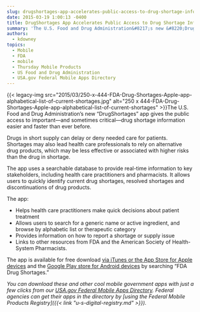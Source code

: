 ```yaml
---
slug: drugshortages-app-accelerates-public-access-to-drug-shortage-information
date: 2015-03-19 1:00:13 -0400
title: DrugShortages App Accelerates Public Access to Drug Shortage Information
summary: 'The U.S. Food and Drug Administration&#8217;s new &#8220;DrugShortages&#8221; app gives the public access to important&mdash;and sometimes critical&mdash;drug shortage information easier and faster than ever before. Drugs in short supply can delay or deny needed care for patients. Shortages may also lead health care professionals to rely on alternative drug products,'
authors:
  - kdowney
topics:
  - Mobile
  - FDA
  - mobile
  - Thursday Mobile Products
  - US Food and Drug Administration
  - USA.gov Federal Mobile Apps Directory
---
```


{{< legacy-img src="2015/03/250-x-444-FDA-Drug-Shortages-Apple-app-alphabetical-list-of-current-shortages.jpg" alt="250 x 444-FDA-Drug-Shortages-Apple-app-alphabetical-list-of-current-shortages" >}}The U.S. Food and Drug Administration&#8217;s new &#8220;DrugShortages&#8221; app gives the public access to important—and sometimes critical—drug shortage information easier and faster than ever before.

Drugs in short supply can delay or deny needed care for patients. Shortages may also lead health care professionals to rely on alternative drug products, which may be less effective or associated with higher risks than the drug in shortage.

The app uses a searchable database to provide real-time information to key stakeholders, including health care practitioners and pharmacists. It allows users to quickly identify current drug shortages, resolved shortages and discontinuations of drug products.

The app:

  * Helps health care practitioners make quick decisions about patient treatment
  * Allows users to search for a generic name or active ingredient, and browse by alphabetic list or therapeutic category
  * Provides information on how to report a shortage or supply issue
  * Links to other resources from FDA and the American Society of Health-System Pharmacists.

The app is available for free download [via iTunes or the App Store for Apple devices](https://itunes.apple.com/WebObjects/MZStore.woa/wa/viewSoftware?id=944986401&mt=8) and the [Google Play store for Android devices](https://play.google.com/store/apps/details?id=gov.fda.drugshortages) by searching “FDA Drug Shortages.”

_You can download these and other cool mobile government apps with just a few clicks from our [USA.gov Federal Mobile Apps Directory](http://www.usa.gov/mobileapps.shtml). Federal agencies can get their apps in the directory by [using the Federal Mobile Products Registry]({{< link "u-s-digital-registry.md" >}})._